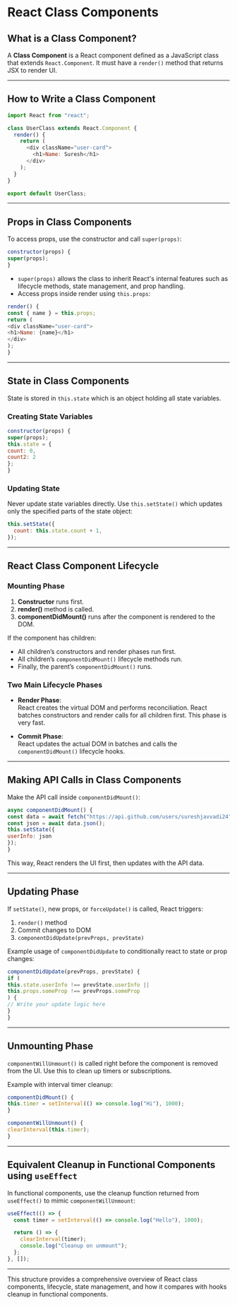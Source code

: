 # React Class Components

## What is a Class Component?

A **Class Component** is a React component defined as a JavaScript class that extends `React.Component`. It must have a `render()` method that returns JSX to render UI.

---

## How to Write a Class Component

```js
import React from "react";

class UserClass extends React.Component {
  render() {
    return (
      <div className="user-card">
        <h1>Name: Suresh</h1>
      </div>
    );
  }
}

export default UserClass;
```

---

## Props in Class Components

To access props, use the constructor and call `super(props)`:

```js
constructor(props) {
super(props);
}
```

- `super(props)` allows the class to inherit React's internal features such as lifecycle methods, state management, and prop handling.
- Access props inside render using `this.props`:

```js
render() {
const { name } = this.props;
return (
<div className="user-card">
<h1>Name: {name}</h1>
</div>
);
}
```

---

## State in Class Components

State is stored in `this.state` which is an object holding all state variables.

### Creating State Variables

```js
constructor(props) {
super(props);
this.state = {
count: 0,
count2: 2
};
}
```

### Updating State

Never update state variables directly. Use `this.setState()` which updates only the specified parts of the state object:

```js
this.setState({
  count: this.state.count + 1,
});
```

---

## React Class Component Lifecycle

### Mounting Phase

1. **Constructor** runs first.
2. **render()** method is called.
3. **componentDidMount()** runs after the component is rendered to the DOM.

If the component has children:

- All children’s constructors and render phases run first.
- All children’s `componentDidMount()` lifecycle methods run.
- Finally, the parent’s `componentDidMount()` runs.

### Two Main Lifecycle Phases

- **Render Phase**:  
  React creates the virtual DOM and performs reconciliation. React batches constructors and render calls for all children first. This phase is very fast.

- **Commit Phase**:  
  React updates the actual DOM in batches and calls the `componentDidMount()` lifecycle hooks.

---

## Making API Calls in Class Components

Make the API call inside `componentDidMount()`:

```js
async componentDidMount() {
const data = await fetch("https://api.github.com/users/sureshjavvadi24");
const json = await data.json();
this.setState({
userInfo: json
});
}
```

This way, React renders the UI first, then updates with the API data.

---

## Updating Phase

If `setState()`, new props, or `forceUpdate()` is called, React triggers:

1. `render()` method
2. Commit changes to DOM
3. `componentDidUpdate(prevProps, prevState)`

Example usage of `componentDidUpdate` to conditionally react to state or prop changes:

```js
componentDidUpdate(prevProps, prevState) {
if (
this.state.userInfo !== prevState.userInfo ||
this.props.someProp !== prevProps.someProp
) {
// Write your update logic here
}
}
```

---

## Unmounting Phase

`componentWillUnmount()` is called right before the component is removed from the UI. Use this to clean up timers or subscriptions.

Example with interval timer cleanup:

```js
componentDidMount() {
this.timer = setInterval(() => console.log("Hi"), 1000);
}

componentWillUnmount() {
clearInterval(this.timer);
}
```

---

## Equivalent Cleanup in Functional Components using `useEffect`

In functional components, use the cleanup function returned from `useEffect()` to mimic `componentWillUnmount`:

```js
useEffect(() => {
  const timer = setInterval(() => console.log("Hello"), 1000);

  return () => {
    clearInterval(timer);
    console.log("Cleanup on unmount");
  };
}, []);
```

---

This structure provides a comprehensive overview of React class components, lifecycle, state management, and how it compares with hooks cleanup in functional components.
